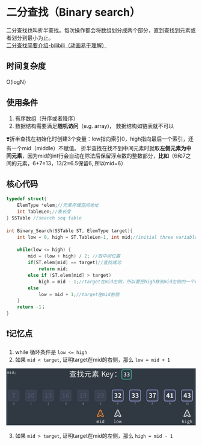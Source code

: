 # 二分查找（Binary search）
二分查找也叫折半查找。每次操作都会将数组划分成两个部分，直到查找到元素或者划分到最小为止。<br>
<a href='https://www.bilibili.com/video/BV1Vw4m1Y7NQ/?spm_id_from=333.337.search-card.all.click&vd_source=9d8f6fe56371abfae7fe0a76b8a06bab' target="_blank">二分查找简要介绍-bilibili（动画易于理解）</a>
## 时间复杂度
O(logN） 
## 使用条件
1. 有序数组（升序或者降序）
2. 数据结构需要满足**随机访问**（e.g. array)， 数据结构如链表就不可以 

  ❣️折半查找在初始化时创建3个变量：low指向索引0，high指向最后一个索引，还有一个mid（middle）不赋值。
折半查找在找不到中间元素时就取**左侧元素为中间元素**，因为mid的int行会自动在除法后保留浮点数的整数部分，**比如**（6和7之间的元素，6+7=13，13/2=6.5保留6, 所以mid=6）
## 核心代码
```c++
typedef struct{
    ElemType *elem;//元素存储空间地址
    int TableLen;//表长度
} SSTable //search seq table

int Binary_Search(SSTable ST, ElemType target){
    int low = 0, high = ST.TableLen-1, int mid;//initial three variables

    while(low <= high) {
        mid = (low + high) / 2; //取中间位置
        if(ST.elem[mid] == target)//查找成功
            return mid;
        else if (ST.elem[mid] > target)
            high = mid - 1;//target在mid左侧，所以要把high移到mid左侧的一个位置
        else
            low = mid + 1;//target在mid右侧
    }
    return -1；
}
```
## ❗记忆点
1. while 循环条件是 `low <= high`
2. 如果 `mid < target`, 证明target在mid的右侧，那么 `low = mid + 1 `
<img src='../image/binary-search-img1.png'>

3. 如果 `mid > target`, 证明target在mid的左侧，那么 `high = mid - 1`